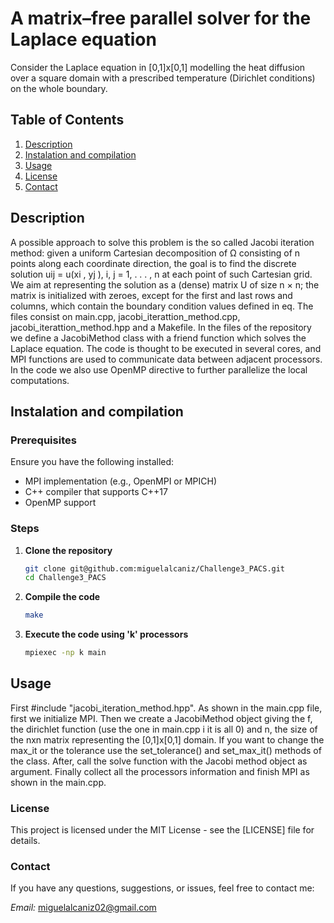 # A matrix–free parallel solver for the Laplace equation

Consider the Laplace equation in [0,1]x[0,1] modelling the heat diffusion over a square domain with a prescribed temperature (Dirichlet
conditions) on the whole boundary.

## Table of Contents

1. [Description](#description)
2. [Instalation and compilation](#instalation-and-compilation)
3. [Usage](#usage)
4. [License](#license)
5. [Contact](#contact)

## Description

A possible approach to solve this problem is the so called Jacobi iteration method: given a uniform Cartesian decomposition of Ω consisting of n points along each coordinate direction, the goal is to find the discrete solution uij = u(xi
, yj ), i, j = 1, . . . , n at each point of such
Cartesian grid.
We aim at representing the solution as a (dense) matrix U of size n × n; the matrix is
initialized with zeroes, except for the first and last rows and columns, which contain the
boundary condition values defined in eq.
The files consist on main.cpp, jacobi_iterattion_method.cpp, jacobi_iterattion_method.hpp and a Makefile.
In the files of the repository we define a JacobiMethod class with a friend function which solves the Laplace equation. 
The code is thought to be executed in several cores, and MPI functions are used to communicate data between adjacent processors.
In the code we also use OpenMP directive to further parallelize the local computations.

## Instalation and compilation

### Prerequisites

Ensure you have the following installed:
- MPI implementation (e.g., OpenMPI or MPICH)
- C++ compiler that supports C++17
- OpenMP support

### Steps

1. **Clone the repository**

   ```sh
   git clone git@github.com:miguelalcaniz/Challenge3_PACS.git
   cd Challenge3_PACS

2. **Compile the code**
   ```sh
   make
3. **Execute the code using 'k' processors**
   ```sh
   mpiexec -np k main
## Usage 

First #include "jacobi_iteration_method.hpp".
As shown in the main.cpp file, first we initialize MPI.
Then we create a JacobiMethod object giving the f, the dirichlet function (use the one in main.cpp i it is all 0) and n, the size of the nxn matrix representing the [0,1]x[0,1] domain.
If you want to change the max_it or the tolerance use the set_tolerance() and set_max_it() methods of the class.
After, call the solve function with the Jacobi method object as argument.
Finally collect all the processors information and finish MPI as shown in the main.cpp.

### License

This project is licensed under the MIT License - see the [LICENSE] file for details.

### Contact

If you have any questions, suggestions, or issues, feel free to contact me:

*Email:* miguelalcaniz02@gmail.com
